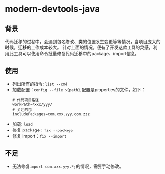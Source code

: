 # modern-devtools-java
## 背景
代码迁移的过程中，会遇到包名修改、类的位置发生变更等等情况，当项目庞大的时候，迁移的工作成本较大。
针对上面的情况，便有了开发这款工具的灵感，利用此工具可以使用命令批量修复代码迁移中的package、import信息。

## 使用
- 列出所有的指令: `list --cmd`
- 加载配置：`config --file ${path}`,配置是properties的文件，如下：
    ```properties
   # 代码项目路径
   workPath=/xxx/yyy/
   # 关注的包
   includePackages=com.xxx.yyy,com.zzz
   ```
- 加载: `load` 
- 修复 package：`fix --package`
- 修复 import：`fix --import`


## 不足
- 无法修复`import com.xxx.yyy.*;`的情况，需要手动修改。
